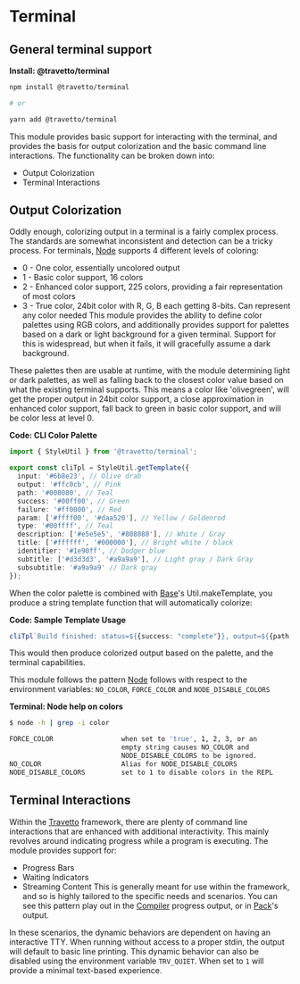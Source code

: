 <!-- This file was generated by @travetto/doc and should not be modified directly -->
<!-- Please modify https://github.com/travetto/travetto/tree/main/module/terminal/DOC.tsx and execute "npx trv doc" to rebuild -->
# Terminal

## General terminal support

**Install: @travetto/terminal**
```bash
npm install @travetto/terminal

# or

yarn add @travetto/terminal
```

This module provides basic support for interacting with the terminal, and provides the basis for output colorization and the basic command line interactions.  The functionality can be broken down into:
   *  Output Colorization
   *  Terminal Interactions

## Output Colorization
Oddly enough, colorizing output in a terminal is a fairly complex process.  The standards are somewhat inconsistent and detection can be a tricky process. For terminals, [Node](https://nodejs.org) supports 4 different levels of coloring:
   *  0 - One color, essentially uncolored output
   *  1 - Basic color support, 16 colors
   *  2 - Enhanced color support, 225 colors, providing a fair representation of most colors
   *  3 - True color, 24bit color with R, G, B each getting 8-bits.  Can represent any color needed
This module provides the ability to define color palettes using RGB colors, and additionally provides support for palettes based on a dark or light background for a given terminal.  Support for this is widespread, but when it fails, it will gracefully assume a dark background. 

These palettes then are usable at runtime, with the module determining light or dark palettes, as well as falling back to the closest color value based on what the existing terminal supports.  This means a color like 'olivegreen', will get the proper output in 24bit color support, a close approximation in enhanced color support, fall back to green in basic color support, and will be color less at level 0.

**Code: CLI Color Palette**
```typescript
import { StyleUtil } from '@travetto/terminal';

export const cliTpl = StyleUtil.getTemplate({
  input: '#6b8e23', // Olive drab
  output: '#ffc0cb', // Pink
  path: '#008080', // Teal
  success: '#00ff00', // Green
  failure: '#ff0000', // Red
  param: ['#ffff00', '#daa520'], // Yellow / Goldenrod
  type: '#00ffff', // Teal
  description: ['#e5e5e5', '#808080'], // White / Gray
  title: ['#ffffff', '#000000'], // Bright white / black
  identifier: '#1e90ff', // Dodger blue
  subtitle: ['#d3d3d3', '#a9a9a9'], // Light gray / Dark Gray
  subsubtitle: '#a9a9a9' // Dark gray
});
```

When the color palette is combined with [Base](https://github.com/travetto/travetto/tree/main/module/runtime#readme "Environment config and common utilities for travetto applications.")'s Util.makeTemplate, you produce a string template function that will automatically colorize:

**Code: Sample Template Usage**
```typescript
cliTpl`Build finished: status=${{success: "complete"}}, output=${{path: "/build.zip"}}`
```

This would then produce colorized output based on the palette, and the terminal capabilities. 

This module follows the pattern [Node](https://nodejs.org) follows with respect to the environment variables: `NO_COLOR`, `FORCE_COLOR` and `NODE_DISABLE_COLORS`

**Terminal: Node help on colors**
```bash
$ node -h | grep -i color

FORCE_COLOR                 when set to 'true', 1, 2, 3, or an
                            empty string causes NO_COLOR and
                            NODE_DISABLE_COLORS to be ignored.
NO_COLOR                    Alias for NODE_DISABLE_COLORS
NODE_DISABLE_COLORS         set to 1 to disable colors in the REPL
```

## Terminal Interactions
Within the [Travetto](https://travetto.dev) framework, there are plenty of command line interactions that are enhanced with additional interactivity.  This mainly revolves around indicating progress while a program is executing.  The module provides support for:
   *  Progress Bars
   *  Waiting Indicators
   *  Streaming Content
This is generally meant for use within the framework, and so is highly tailored to the specific needs and scenarios.  You can see this pattern play out in the [Compiler](https://github.com/travetto/travetto/tree/main/module/compiler#readme "The compiler infrastructure for the Travetto framework") progress output, or in [Pack](https://github.com/travetto/travetto/tree/main/module/pack#readme "Code packing utilities")'s output. 

In these scenarios, the dynamic behaviors are dependent on having an interactive TTY.  When running without access to a proper stdin, the output will default to basic line printing.    This dynamic behavior can also be disabled using the environment variable `TRV_QUIET`.  When set to `1` will provide a minimal text-based experience.
